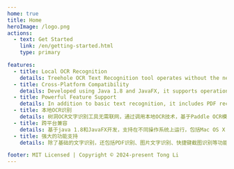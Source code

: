 ```yaml
---
home: true
title: Home
heroImage: /logo.png
actions:
  - text: Get Started
    link: /en/getting-started.html
    type: primary

features:
  - title: Local OCR Recognition
    details: Treehole OCR Text Recognition tool operates without the need for an internet connection, utilizing local OCR technology based on the Paddle OCR model and deep learning frameworks such as PyTorch and DJL, providing fast and accurate text recognition.
  - title: Cross-Platform Compatibility
    details: Developed using Java 1.8 and JavaFX, it supports operation on various operating systems, including Mac OS X 12.6 and higher.
  - title: Powerful Feature Support
    details: In addition to basic text recognition, it includes PDF recognition, image text recognition, and quick-access screenshot recognition.
  - title: 本地OCR识别
    details: 树洞OCR文字识别工具无需联网，通过调用本地OCR技术，基于Paddle OCR模型和深度学习框架如PyTorch、DJL，提供快速准确的文字识别。
  - title: 跨平台兼容
    details: 基于java 1.8和JavaFX开发，支持在不同操作系统上运行，包括Mac OS X 12.6及以上版本。
  - title: 强大的功能支持
    details: 除了基础的文字识别，还包括PDF识别、图片文字识别、快捷键截图识别等功能.

footer: MIT Licensed | Copyright © 2024-present Tong Li
---
```

